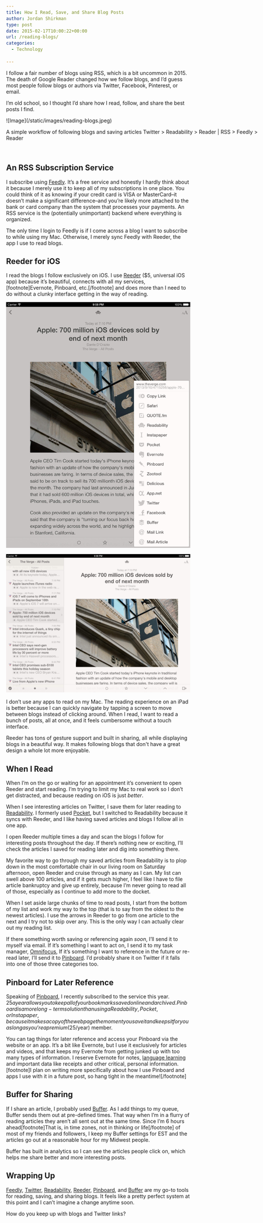 ```yaml
---
title: How I Read, Save, and Share Blog Posts
author: Jordan Shirkman
type: post
date: 2015-02-17T10:00:22+00:00
url: /reading-blogs/
categories:
  - Technology

---
```

I follow a fair number of blogs using RSS, which is a bit uncommon in 2015. The death of Google Reader changed how we follow blogs, and I’d guess most people follow blogs or authors via Twitter, Facebook, Pinterest, or email.

I’m old school, so I thought I’d share how I read, follow, and share the best posts I find.

<div id="attachment_3658" style="width: 710px" class="wp-caption aligncenter">
  ![Image](/static/images/reading-blogs.jpeg)
  
  <p id="caption-attachment-3658" class="wp-caption-text">
    A simple workflow of following blogs and saving articles Twitter > Readability > Reader | RSS > Feedly > Reader
  </p>
</div>

&nbsp;

## An RSS Subscription Service

I subscribe using [Feedly](http://feedly.com). It’s a free service and honestly I hardly think about it because I merely use it to keep all of my subscriptions in one place. You could think of it as knowing if your credit card is VISA or MasterCard–it doesn’t make a significant difference–and you’re likely more attached to the bank or card company than the system that processes your payments. An RSS service is the (potentially unimportant) backend where everything is organized.

The only time I login to Feedly is if I come across a blog I want to subscribe to while using my Mac. Otherwise, I merely sync Feedly with Reeder, the app I use to read blogs.

## Reeder for iOS

I read the blogs I follow exclusively on iOS. I use [Reeder](https://appsto.re/us/COeMP.i&at=11l4uNett) ($5, universal iOS app) because it’s beautiful, connects with all my services,[footnote]Evernote, Pinboard, etc.[/footnote] and does more than I need to do without a clunky interface getting in the way of reading.

![Image](/static/images/IMG_0669.jpeg) 

![Image](/static/images/IMG_0668.jpeg) 

I don’t use any apps to read on my Mac. The reading experience on an iPad is better because I can quickly navigate by tapping a screen to move between blogs instead of clicking around. When I read, I want to read a bunch of posts, all at once, and it feels cumbersome without a touch interface.

Reeder has tons of gesture support and built in sharing, all while displaying blogs in a beautiful way. It makes following blogs that don't have a great design a whole lot more enjoyable.

<!--more-->

## When I Read

When I’m on the go or waiting for an appointment it’s convenient to open Reeder and start reading. I’m trying to limit my Mac to real work so I don’t get distracted, and because reading on iOS is just _better_.

When I see interesting articles on Twitter, I save them for later reading to [Readability](http://readability.com). I formerly used [Pocket](http://getpocket.com), but I switched to Readability because it syncs with Reeder, and I like having saved articles and blogs I follow all in one app.

I open Reeder multiple times a day and scan the blogs I follow for interesting posts throughout the day. If there’s nothing new or exciting, I’ll check the articles I saved for reading later and dig into something there.

My favorite way to go through my saved articles from Readability is to plop down in the most comfortable chair in our living room on Saturday afternoon, open Reeder and cruise through as many as I can. My list can swell above 100 articles, and if it gets much higher, I feel like I have to file article bankruptcy and give up entirely, because I’m never going to read all of those, especially as I continue to add more to the docket.

When I set aside large chunks of time to read posts, I start from the bottom of my list and work my way to the top (that is to say from the oldest to the newest articles). I use the arrows in Reeder to go from one article to the next and I try not to skip over any. This is the only way I can actually clear out my reading list.

If there something worth saving or referencing again _soon_, I’ll send it to myself via email. If it’s something I want to act on, I send it to my task manager, [Omnifocus](http://omnifocus.con), If it’s something I want to reference in the future or re-read later, I’ll send it to [Pinboard](http://pinboard.in). I’d probably share it on Twitter if it falls into one of those three categories too.

## Pinboard for Later Reference

Speaking of [Pinboard](http://pinboard.in), I recently subscribed to the service this year. $25 a year allows you to keep all of your bookmarks saved online and archived. Pinboard is a more long-term solution than using a Readability, Pocket, or Instapaper, because it makes a copy of the web page the moment you save it and keeps it for you as long as you’re a premium ($25/year) member.

You can tag things for later reference and access your Pinboard via the website or an app. It’s a bit like Evernote, but I use it exclusively for articles and videos, and that keeps my Evernote from getting junked up with too many types of information. I reserve Evernote for notes, [language learning][7] and important data like receipts and other critical, personal information.[footnote]I plan on writing more specifically about how I use Pinboard and apps I use with it in a future post, so hang tight in the meantime![/footnote]

## Buffer for Sharing

If I share an article, I probably used [Buffer](http://bufferapp.com). As I add things to my queue, Buffer sends them out at pre-defined times. That way when I’m in a flurry of reading articles they aren’t all sent out at the same time. Since I’m 6 hours ahead[footnote]That is, in time zones, not in thinking or life[/footnote] of most of my friends and followers, I keep my Buffer settings for EST and the articles go out at a reasonable hour for my Midwest people.

Buffer has built in analytics so I can see the articles people click on, which helps me share better and more interesting posts.

## Wrapping Up

[Feedly](http://feedly.com), [Twitter](http://twitter.com/jshirk), [Readability](http://readability.com), [Reeder](https://appsto.re/us/COeMP.i&at=11l4uNett), [Pinboard](http://pinboard.in), and [Buffer](http://bufferapp.com) are my go-to tools for reading, saving, and sharing blogs. It feels like a pretty perfect system at this point and I can’t imagine a change anytime soon.

How do you keep up with blogs and Twitter links?

 [7]: jshirk.com/blog/language-learning-tech/